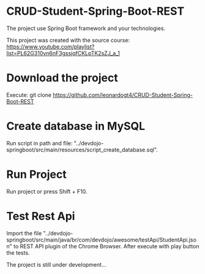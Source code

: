 # CRUD-Student-Spring-Boot-REST
The project use Spring Boot framework and your technologies. 

This project was created with the source course: https://www.youtube.com/playlist?list=PL62G310vn6nF3gssjqfCKLpTK2sZJ_a_1

# Download the project
Execute: git clone https://github.com/leonardogt4/CRUD-Student-Spring-Boot-REST

# Create database in MySQL
Run script in path and file: "../devdojo-springboot/src/main/resources/script_create_database.sql".

# Run Project
Run project or press Shift + F10.

# Test Rest Api
Import the file "../devdojo-springboot/src/main/java/br/com/devdojo/awesome/testApi/StudentApi.json" to REST API plugin of the Chrome Browser.
After execute with play button the tests.

The project is still under development...
